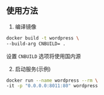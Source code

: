 ## 使用方法

1. 编译镜像

```bash
docker build -t wordpress \
--build-arg CNBUILD= .
```

设置 `CNBUILD` 选项将使用国内源

2. 启动服务(示例)

```bash
docker run --name wordpress --rm \
-it -p "0.0.0.0:8011:80" wordpress
```


